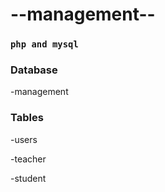# --management--

### `php and mysql`

### Database

-management

### Tables

-users

-teacher

-student
